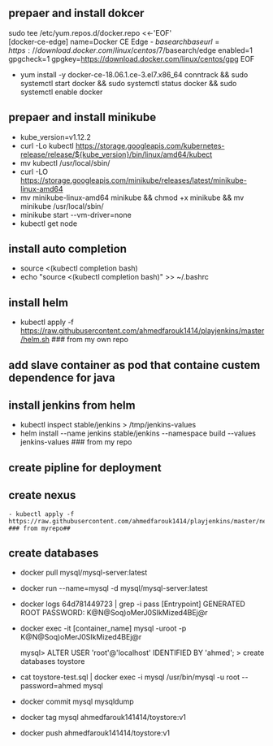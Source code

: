##  prepaer and install dokcer  
  sudo tee /etc/yum.repos.d/docker.repo <<-'EOF'  
   [docker-ce-edge]
   name=Docker CE Edge - $basearch
    baseurl=https://download.docker.com/linux/centos/7/$basearch/edge
    enabled=1
    gpgcheck=1
    gpgkey=https://download.docker.com/linux/centos/gpg
    EOF 
    
  - yum install -y docker-ce-18.06.1.ce-3.el7.x86_64  conntrack && sudo systemctl start docker && sudo systemctl status docker && sudo systemctl enable docker

##  prepaer and install minikube  
  - kube_version=v1.12.2
  - curl -Lo kubectl https://storage.googleapis.com/kubernetes-release/release/${kube_version}/bin/linux/amd64/kubect
  - mv kubectl /usr/local/sbin/
  - curl -LO https://storage.googleapis.com/minikube/releases/latest/minikube-linux-amd64
  - mv minikube-linux-amd64 minikube && chmod +x minikube && mv minikube /usr/local/sbin/
  - minikube start --vm-driver=none
  - kubectl get node
 
##  install auto completion   
  - source <(kubectl completion bash) 
  - echo "source <(kubectl completion bash)" >> ~/.bashrc

## install helm 
 - kubectl apply -f https://raw.githubusercontent.com/ahmedfarouk1414/playjenkins/master/helm.sh ### from my own repo 
   
## add slave container as pod that containe custem dependence for java 


## install jenkins from helm 
   - kubectl inspect stable/jenkins > /tmp/jenkins-values
   - helm install --name jenkins stable/jenkins --namespace build  --values jenkins-values     ### from my repo 
   
## create pipline for deployment 

## create nexus 
    - kubectl apply -f https://raw.githubusercontent.com/ahmedfarouk1414/playjenkins/master/nexus.yaml    ### from myrepo##

## create databases
  - docker pull mysql/mysql-server:latest
  - docker run --name=mysql -d mysql/mysql-server:latest
  - docker logs 64d781449723 | grep -i pass
        [Entrypoint] GENERATED ROOT PASSWORD: K@N@Soq)oMerJ0SIkMized4BEj@r
  - docker exec -it [container_name] mysql -uroot -p
       K@N@Soq)oMerJ0SIkMized4BEj@r
       
    mysql> ALTER USER 'root'@'localhost' IDENTIFIED BY 'ahmed';
         > create databases toystore
         
  - cat toystore-test.sql  | docker exec -i mysql /usr/bin/mysql -u root --password=ahmed mysql
  - docker commit mysql mysqldump
  - docker tag mysql  ahmedfarouk141414/toystore:v1
  - docker push  ahmedfarouk141414/toystore:v1

